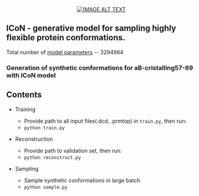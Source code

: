 
<div align="center">
  <a href="https://www.youtube.com/watch?v=xchUG0sSLqI"><img src="https://img.youtube.com/vi/xchUG0sSLqI/0.jpg" alt="IMAGE ALT TEXT"></a>
</div>

## ICoN - generative model for sampling highly flexible protein conformations. 


Total number of [model parameters](https://drive.google.com/file/d/1TuqUo0TqlmM1IThc9_B4M_uDjGPHDL1m/view?usp=drive_link) --  3294964

### Generation of synthetic conformations for aB-cristalling57-69 with ICoN model

## Contents
- Training
  - Provide path to all input files(.dcd, .prmtop) in `train.py`, then run:
  - `python train.py`
  
- Reconstruction
  - Provide path to validation set, then run:
  - `python reconstruct.py`
  
- Sampling
  - Sample synthetic conformations in large batch
  - `python sample.py` 


